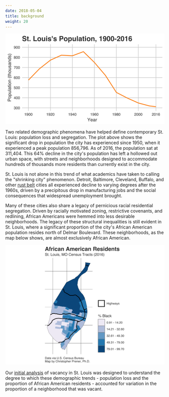 ```yaml
---
date: 2018-05-04
title: background
weight: 20
---
```


<img src="../images/popOverTime.png" class="image fit">

Two related demographic phenomena have helped define contemporary St. Louis: population loss and segregation. The plot above shows the significant drop in population the city has experienced since 1950, when it experienced a peak population 856,796. As of 2016, the population sat at 311,404. This 64% decline in the city's population has left a hollowed out urban space, with streets and neighborhoods designed to accommodate hundreds of thousands more residents than currently exist in the city.

St. Louis is not alone in this trend of what academics have taken to calling the "shrinking city" phenomenon. Detroit, Baltimore, Cleveland, Buffalo, and other [rust belt](https://en.wikipedia.org/wiki/Rust_Belt) cities all experienced decline to varying degrees after the 1960s, driven by a precipitous drop in manufacturing jobs and the social consequences that widespread unemployment brought.

Many of these cities also share a legacy of pernicious racial residential segregation. Driven by racially motivated zoning, restrictive covenants, and redlining, African Americans were hemmed into less desirable neighborhoods. The legacy of these structural inequalities is still evident in St. Louis, where a significant proportion of the city's African American population resides north of Delmar Boulevard. These neighborhoods, as the map below shows, are almost exclusively African American.

<img src="../images/africanAmericanMap.png" class="image fit">

Our [initial analysis](/vacancy17/) of vacancy in St. Louis was designed to understand the degree to which these demographic trends - population loss and the proportion of African American residents - accounted for variation in the proportion of a neighborhood that was vacant.
